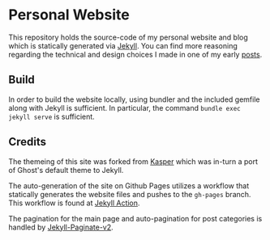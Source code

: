 # Personal Website

This repository holds the source-code of my personal website and blog which is statically
generated via [Jekyll](https://jekyllrb.com/). You can find more reasoning regarding the 
technical and design choices I made in one of my early [posts](https://atneya.com).

## Build

In order to build the website locally, using bundler and the included gemfile along with Jekyll
is sufficient. In particular, the command 
`bundle exec jekyll serve` is sufficient.



## Credits

The themeing of this site was forked from [Kasper](https://github.com/rosario/kasper) which was 
in-turn a port of Ghost's default theme to Jekyll.

The auto-generation of the site on Github Pages utilizes a workflow that statically generates 
the website files and pushes to the `gh-pages` branch. This workflow is found at
[Jekyll Action](https://github.com/helaili/jekyll-action).

The pagination for the main page and auto-pagination for post categories is handled by 
[Jekyll-Paginate-v2](https://github.com/sverrirs/jekyll-paginate-v2).

